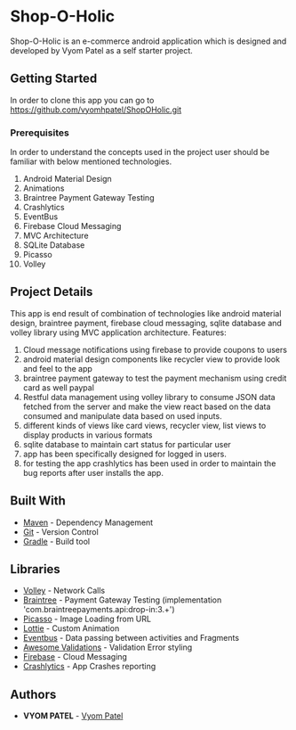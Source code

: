 # Shop-O-Holic

Shop-O-Holic is an e-commerce android application which is designed and developed by Vyom Patel as a self starter project. 

## Getting Started

In order to clone this app you can go to https://github.com/vyomhpatel/ShopOHolic.git

### Prerequisites
In order to understand the concepts used in the project user should be familiar with below mentioned technologies.
1) Android Material Design
2) Animations
3) Braintree Payment Gateway Testing
4) Crashlytics
5) EventBus
6) Firebase Cloud Messaging
7) MVC Architecture
8) SQLite Database
9) Picasso
10) Volley

## Project Details

This app is end result of combination of technologies like android material design, braintree payment, firebase cloud messaging, sqlite database and volley library using MVC application architecture.
Features:
1) Cloud message notifications using firebase to provide coupons to
users
2) android material design components like recycler view to provide look
and feel to the app
3) braintree payment gateway to test the payment mechanism using
credit card as well paypal
4) Restful data management using volley library to consume JSON data
fetched from the server and make the view react based on the data
consumed and manipulate data based on used inputs.
5) different kinds of views like card views, recycler view, list views to
display products in various formats
6) sqlite database to maintain cart status for particular user
7) app has been specifically designed for logged in users.
8) for testing the app crashlytics has been used in order to maintain the
bug reports after user installs the app.

## Built With

* [Maven](https://maven.apache.org/) - Dependency Management
* [Git](https://git-scm.com) - Version Control
* [Gradle](https://gradle.org) - Build tool


## Libraries
* [Volley](compile 'com.android.volley:volley:1.1.0') - Network Calls
* [Braintree](implementation 'com.braintreepayments.api:braintree:2.+') - Payment Gateway Testing
             (implementation 'com.braintreepayments.api:drop-in:3.+')
* [Picasso](api 'com.squareup.picasso:picasso:2.5.0') - Image Loading from URL
* [Lottie](api 'com.airbnb.android:lottie:2.5.1') - Custom Animation
* [Eventbus](api 'org.greenrobot:eventbus:3.0.0') - Data passing between activities and Fragments
* [Awesome Validations](api 'com.basgeekball:awesome-validation:1.3') - Validation Error styling
* [Firebase](api 'com.google.firebase:firebase-messaging:15.0.0') - Cloud Messaging
* [Crashlytics]( api('com.crashlytics.sdk.android:crashlytics:2.9.1@aar')) - App Crashes reporting


## Authors

* **VYOM PATEL** - [Vyom Patel](https://github.com/vyomhpatel)

